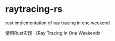 # raytracing-rs
rust implementation of ray tracing in one weekend

使用Rust实现 《Ray Tracing In One Weekend》